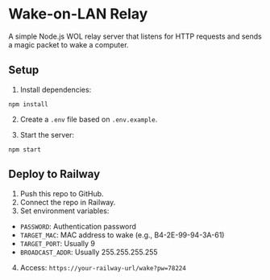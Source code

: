 # Wake-on-LAN Relay

A simple Node.js WOL relay server that listens for HTTP requests and sends a magic packet to wake a computer.

## Setup

1. Install dependencies:

```
npm install
```

2. Create a `.env` file based on `.env.example`.

3. Start the server:

```
npm start
```

## Deploy to Railway

1. Push this repo to GitHub.
2. Connect the repo in Railway.
3. Set environment variables:

- `PASSWORD`: Authentication password
- `TARGET_MAC`: MAC address to wake (e.g., B4-2E-99-94-3A-61)
- `TARGET_PORT`: Usually 9
- `BROADCAST_ADDR`: Usually 255.255.255.255

4. Access: `https://your-railway-url/wake?pw=78224`